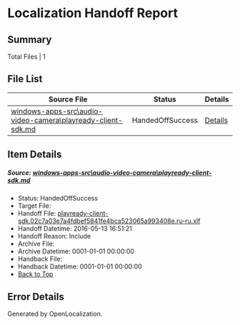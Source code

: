 # <a name='report-top'></a> Localization Handoff Report

## Summary
 Total Files | 1

## File List
 Source File | Status | Details 
 ----------- | ------ | ------- 
 [windows-apps-src\audio-video-camera\playready-client-sdk.md](https://github.com/Microsoft/windows-apps/blob/ea746685b1d2903c9fdc45f2df004ed909a309b1/windows-apps-src/audio-video-camera/playready-client-sdk.md) | HandedOffSuccess | [Details](#99702a50a2653fbc58428ed6d8003dcfddef07bb484)

## Item Details
##### <a name='99702a50a2653fbc58428ed6d8003dcfddef07bb484'></a> Source: [windows-apps-src\audio-video-camera\playready-client-sdk.md](https://github.com/Microsoft/windows-apps/blob/ea746685b1d2903c9fdc45f2df004ed909a309b1/windows-apps-src/audio-video-camera/playready-client-sdk.md)
* Status: HandedOffSuccess
* Target File: 
* Handoff File: [playready-client-sdk.02c7a03e7a4fdbef5841fe4bca523065a993408e.ru-ru.xlf](https://github.com/Microsoft/WDG.handoff/blob/08feaa3b28a4e912c89b519d08f0682ff47002b7/ol-handoff/Microsoft/windows-apps.ru-ru/master/playready-client-sdk.02c7a03e7a4fdbef5841fe4bca523065a993408e.ru-ru.xlf)
* Handoff Datetime: 2016-05-13 16:51:21
* Handoff Reason: Include
* Archive File: 
* Archive Datetime: 0001-01-01 00:00:00
* Handback File: 
* Handback Datetime: 0001-01-01 00:00:00
* [Back to Top](#report-top)


## Error Details

Generated by OpenLocalization.
